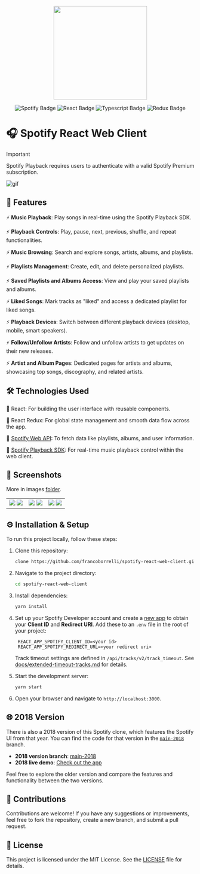 <a href="https://spotify-react-web-client.onrender.com/" target="_blank">
  <p align="center">
    <img src="https://github.com/user-attachments/assets/726763a6-094a-42cf-878c-1e7d47a2e597" style="height: 250px"/>
  </p>
</a>

<p align="center">

<img src="https://img.shields.io/badge/Spotify-1ED760?style=for-the-badge&logo=spotify&logoColor=white" alt="Spotify Badge">
<img src="https://img.shields.io/badge/react-%2320232a.svg?style=for-the-badge&logo=react&logoColor=%2361DAFB" alt="React Badge">
<img src="https://img.shields.io/badge/typescript-%23007ACC.svg?style=for-the-badge&logo=typescript&logoColor=white" alt="Typescript Badge">
<img src="https://img.shields.io/badge/redux-%23593d88.svg?style=for-the-badge&logo=redux&logoColor=white" alt="Redux Badge">

</p>

# 🎧 Spotify React Web Client

> [!IMPORTANT]
> Spotify Playback requires users to authenticate with a valid Spotify Premium subscription.

![gif](https://github.com/user-attachments/assets/2077cdef-f3fa-49c9-a905-9cc9ab6629fb)

## 🚀 Features

⚡ **Music Playback**: Play songs in real-time using the Spotify Playback SDK.

⚡ **Playback Controls**: Play, pause, next, previous, shuffle, and repeat functionalities.

⚡ **Music Browsing**: Search and explore songs, artists, albums, and playlists.

⚡ **Playlists Management**: Create, edit, and delete personalized playlists.

⚡ **Saved Playlists and Albums Access**: View and play your saved playlists and albums.

⚡ **Liked Songs**: Mark tracks as "liked" and access a dedicated playlist for liked songs.

⚡ **Playback Devices**: Switch between different playback devices (desktop, mobile, smart speakers).

⚡ **Follow/Unfollow Artists**: Follow and unfollow artists to get updates on their new releases.

⚡ **Artist and Album Pages**: Dedicated pages for artists and albums, showcasing top songs, discography, and related artists.

## 🛠 Technologies Used

🎵 React: For building the user interface with reusable components.

🎵 React Redux: For global state management and smooth data flow across the app.

🎵 <a href="https://developer.spotify.com/documentation/web-api/">Spotify Web API</a>: To fetch data like playlists, albums, and user information.

🎵 <a href="https://developer.spotify.com/documentation/web-playback-sdk/">Spotify Playback SDK</a>: For real-time music playback control within the web client.

## 📸 Screenshots

More in images [folder](https://github.com/francoborrelli/spotify-react-web-client/tree/main/images).

<div align="center">
    <table >
     <tr>
       <td>
         <img src="images/Home.png?raw=true 'Playlist'"/>
         <img src="images/CurrentDevices.png?raw=true 'Playlist'"/>
       </td>
        <td>
         <img src="images/NewPlaylist.png?raw=true 'Playlist'"/>
          <img src="images/browse.png?raw=true 'Playlist'"/>
       </td>
                 <td>
         <img src="images/Profile.png?raw=true 'Playlist'"/>
          <img src="images/playlist.png?raw=true 'Playlist'"/>
       </td>
     </tr>
    </table>
    </div>

## ⚙️ Installation & Setup

To run this project locally, follow these steps:

1. Clone this repository:

   ```bash
   clone https://github.com/francoborrelli/spotify-react-web-client.git
   ```

2. Navigate to the project directory:

   ```bash
   cd spotify-react-web-client
   ```

3. Install dependencies:

   ```bash
   yarn install
   ```

4. Set up your Spotify Developer account and create a [new app](https://developer.spotify.com/dashboard/applications) to obtain your **Client ID** and **Redirect URI**. Add these to an `.env` file in the root of your project:

   ```
    REACT_APP_SPOTIFY_CLIENT_ID=<your id>
    REACT_APP_SPOTIFY_REDIRECT_URL=<your redirect uri>
    ```

   Track timeout settings are defined in `/api/tracks/v2/track_timeout`. See [docs/extended-timeout-tracks.md](docs/extended-timeout-tracks.md) for details.

5. Start the development server:

   ```bash
   yarn start
   ```

6. Open your browser and navigate to `http://localhost:3000`.

## 🌐 2018 Version

There is also a 2018 version of this Spotify clone, which features the Spotify UI from that year. You can find the code for that version in the [`main-2018`](https://github.com/francoborrelli/spotify-react-web-client/tree/main-2018) branch.

- **2018 version branch**: [main-2018](https://github.com/francoborrelli/spotify-react-web-client/tree/main-2018)
- **2018 live demo**: [Check out the app](https://spotify-react-web-client-2018.onrender.com/)

Feel free to explore the older version and compare the features and functionality between the two versions.

## 🤝 Contributions

Contributions are welcome! If you have any suggestions or improvements, feel free to fork the repository, create a new branch, and submit a pull request.

## 📝 License

This project is licensed under the MIT License. See the [LICENSE](LICENSE) file for details.
